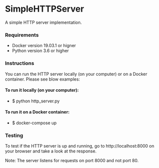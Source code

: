 # SimpleHTTPServer
A simple HTTP server implementation.

### Requirements ###

- Docker version 19.03.1 or higner
- Python version 3.6 or higher

### Instructions ###

You can run the HTTP server locally (on your computer) or on a Docker container. Please see blow examples:

#### To run it locally (on your computer): ####

- $ python http_server.py

#### To run it on a Docker container: ####

- $ docker-compose up

### Testing ###

To test if the HTTP server is up and running, go to http://localhost:8000 on your browser and take a look at the response.

Note: The server listens for requests on port 8000 and not port 80.